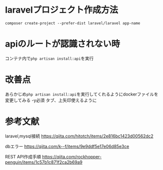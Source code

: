 # laravelプロジェクト作成方法
`composer create-project --prefer-dist laravel/laravel app-name`

# apiのルートが認識されない時
コンテナ内で`php artisan install:api`を実行

# 改善点
あらかじめ`php artisan install:api`を実行してくれるようにdockerファイルを変更してみる 
-y必須
タブ、上矢印使えるように

# 参考文献
laravel,mysql接続
https://qiita.com/hitotch/items/2e816bc1423d00562dc2

dbエラー
https://qiita.com/k--f/items/9e9ddf5e17e06d85e3ce

REST API作成手順
https://qiita.com/rockhopper-penguin/items/1c57b1c871f2ca2b69a9
